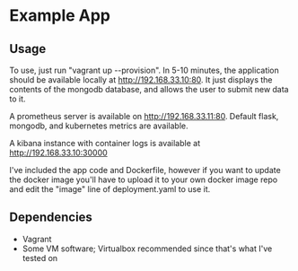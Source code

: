 # Example App

## Usage
To use, just run "vagrant up --provision". In 5-10 minutes, the application should be available locally at http://192.168.33.10:80. It just displays the contents of the mongodb database, and allows the user to submit new data to it.

A prometheus server is available on http://192.168.33.11:80. Default flask, mongodb, and kubernetes metrics are available.

A kibana instance with container logs is available at http://192.168.33.10:30000

I've included the app code and Dockerfile, however if you want to update the docker image you'll have to upload it to your own docker image repo and edit the "image" line of deployment.yaml to use it.

## Dependencies
* Vagrant
* Some VM software; Virtualbox recommended since that's what I've tested on